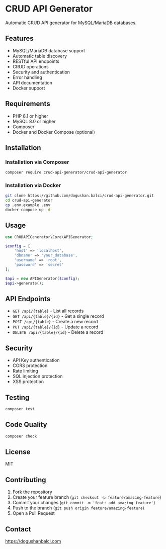 # CRUD API Generator

Automatic CRUD API generator for MySQL/MariaDB databases.

## Features

- MySQL/MariaDB database support
- Automatic table discovery
- RESTful API endpoints
- CRUD operations
- Security and authentication
- Error handling
- API documentation
- Docker support

## Requirements

- PHP 8.1 or higher
- MySQL 8.0 or higher
- Composer
- Docker and Docker Compose (optional)

## Installation

### Installation via Composer

```bash
composer require crud-api-generator/crud-api-generator
```

### Installation via Docker

```bash
git clone https://github.com/dogushan.balci/crud-api-generator.git
cd crud-api-generator
cp .env.example .env
docker-compose up -d
```

## Usage

```php
use CRUDAPIGenerator\Core\APIGenerator;

$config = [
    'host' => 'localhost',
    'dbname' => 'your_database',
    'username' => 'root',
    'password' => 'secret'
];

$api = new APIGenerator($config);
$api->generate();
```

## API Endpoints

- `GET /api/{table}` - List all records
- `GET /api/{table}/{id}` - Get a single record
- `POST /api/{table}` - Create a new record
- `PUT /api/{table}/{id}` - Update a record
- `DELETE /api/{table}/{id}` - Delete a record

## Security

- API Key authentication
- CORS protection
- Rate limiting
- SQL injection protection
- XSS protection

## Testing

```bash
composer test
```

## Code Quality

```bash
composer check
```

## License

MIT

## Contributing

1. Fork the repository
2. Create your feature branch (`git checkout -b feature/amazing-feature`)
3. Commit your changes (`git commit -m 'feat: add amazing feature'`)
4. Push to the branch (`git push origin feature/amazing-feature`)
5. Open a Pull Request

## Contact

https://dogushanbalci.com 